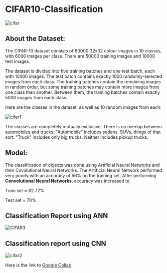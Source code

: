 # CIFAR10-Classification

![]()![cifar](https://user-images.githubusercontent.com/56751947/148966740-8c9aa6fe-1940-4fd5-86cc-dba18f0da6b5.png)

## About the Dataset:

The CIFAR-10 dataset consists of 60000 32x32 colour images in 10 classes, with 6000 images per class. There are 50000 training images and 10000 test images.

The dataset is divided into five training batches and one test batch, each with 10000 images. The test batch contains exactly 1000 randomly-selected images from each class. The training batches contain the remaining images in random order, but some training batches may contain more images from one class than another. Between them, the training batches contain exactly 5000 images from each class.

Here are the classes in the dataset, as well as 10 random images from each:
										
![cifar1](https://user-images.githubusercontent.com/56751947/148968498-c84ea9f2-ac5e-4c00-9ef2-70e9939f007b.jpg)

The classes are completely mutually exclusive. There is no overlap between automobiles and trucks. "Automobile" includes sedans, SUVs, things of that sort. "Truck" includes only big trucks. Neither includes pickup trucks.

## Model:

The classification of objects was done using Artificial Neural Networks and then Covolutional Neural Networks.
The Artificial Neural Network performed very poorly with an accuracy of 56% on the training set. After performing **Convolutional Neural Networks**, accuracy was increased to:

Train set = 82.72%

Test set = 70%


## Classification Report using ANN

![CIFAR3](https://user-images.githubusercontent.com/56751947/148972245-4a8b7a3e-dc9a-41f9-b6a3-e1fd80cc9972.jpg)


## Classification report using CNN

![cifar2](https://user-images.githubusercontent.com/56751947/148972317-28567a17-b124-4496-84d3-e705b7432786.jpg)


Here is the link to [Google Collab](https://colab.research.google.com/drive/1WlwW3aShJDfmsjK0rRu2oaX07jt6_QUN#scrollTo=srqHTm_-wRpi)
